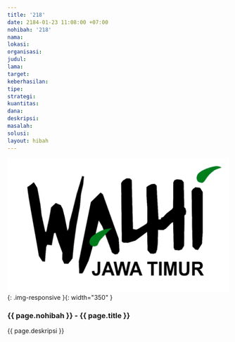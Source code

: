 ```yaml
---
title: '218'
date: 2184-01-23 11:08:00 +07:00
nohibah: '218'
nama: 
lokasi: 
organisasi: 
judul: 
lama: 
target: 
keberhasilan: 
tipe: 
strategi: 
kuantitas: 
dana: 
deskripsi: 
masalah: 
solusi: 
layout: hibah
---
```


![218](/static/img/hibahcms/218.png){: .img-responsive }{: width="350" }

### {{ page.nohibah }} - {{ page.title }}

{{ page.deskripsi }}
